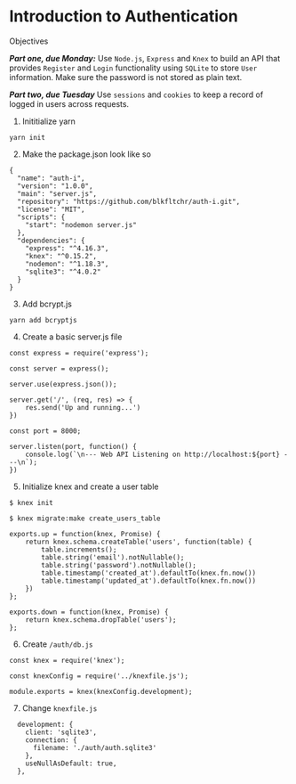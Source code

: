 # Introduction to Authentication

Objectives

_**Part one, due Monday:**_ Use `Node.js`, `Express` and `Knex` to build an API that provides `Register` and `Login` functionality using `SQLite` to store `User` information. Make sure the password is not stored as plain text.

_**Part two, due Tuesday**_ Use `sessions` and `cookies` to keep a record of logged in users across requests.

1. Inititialize yarn

```
yarn init
```

2. Make the package.json look like so

```
{
  "name": "auth-i",
  "version": "1.0.0",
  "main": "server.js",
  "repository": "https://github.com/blkfltchr/auth-i.git",
  "license": "MIT",
  "scripts": {
    "start": "nodemon server.js"
  },
  "dependencies": {
    "express": "^4.16.3",
    "knex": "^0.15.2",
    "nodemon": "^1.18.3",
    "sqlite3": "^4.0.2"
  }
}
```

3. Add bcrypt.js

```
yarn add bcryptjs
```

4. Create a basic server.js file

```
const express = require('express');

const server = express();

server.use(express.json());

server.get('/', (req, res) => {
    res.send('Up and running...')
})

const port = 8000;

server.listen(port, function() {
    console.log(`\n--- Web API Listening on http://localhost:${port} ---\n`);
})
```

5. Initialize knex and create a user table

```
$ knex init

$ knex migrate:make create_users_table

exports.up = function(knex, Promise) {
    return knex.schema.createTable('users', function(table) {
        table.increments();
        table.string('email').notNullable();
        table.string('password').notNullable();
        table.timestamp('created_at').defaultTo(knex.fn.now())
        table.timestamp('updated_at').defaultTo(knex.fn.now())
    })
};

exports.down = function(knex, Promise) {
    return knex.schema.dropTable('users');
};

```

6. Create `/auth/db.js`

```
const knex = require('knex');

const knexConfig = require('../knexfile.js');

module.exports = knex(knexConfig.development);
```

7. Change `knexfile.js`

```
  development: {
    client: 'sqlite3',
    connection: {
      filename: './auth/auth.sqlite3'
    },
    useNullAsDefault: true,
  },
```